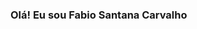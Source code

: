 ### Olá! Eu sou Fabio Santana Carvalho

<!--
**Fsc2604/Fsc2604** is a ✨ _special_ ✨ repository because its `README.md` (this file) appears on your GitHub profile.

Here are some ideas to get you started:

- 🔭 Tecnólogo em Análise e desenvolvimento de sistemas
- 🌱 Estudando Java back-end
- 💬 Ask me about ...
- 📫 Contate-me no email:fab2018sc@gmail.com
- 😄 Pronouns: ...
- ⚡ Fun fact: ...
-->
